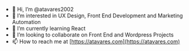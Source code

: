 - 👋 Hi, I’m @atavares2002
- 👀 I’m interested in UX Design, Front End Development and Marketing Automation
- 🌱 I’m currently learning React
- 💞️ I’m looking to collaborate on Front End and Wordpress Projects
- 📫 How to reach me at [https://atavares.com](https://atavares.com)

<!---
atavares2002/atavares2002 is a ✨ special ✨ repository because its `README.md` (this file) appears on your GitHub profile.
You can click the Preview link to take a look at your changes.
--->
